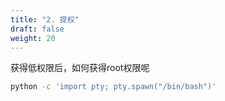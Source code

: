 ```yaml
---
title: "2. 提权"
draft: false
weight: 20
---
```


获得低权限后，如何获得root权限呢



```bash
python -c 'import pty; pty.spawn("/bin/bash")' 
```

